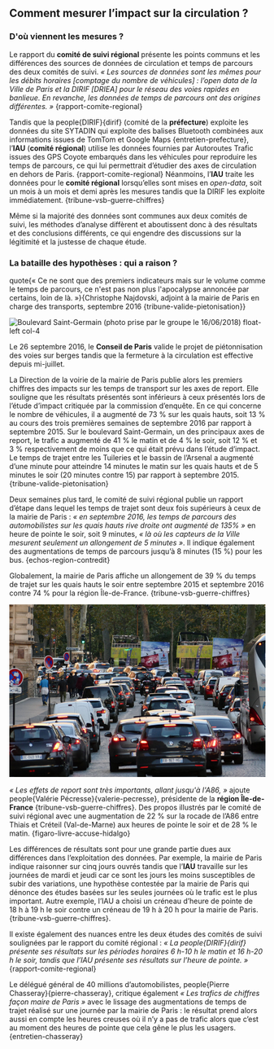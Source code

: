 ## Comment mesurer l’impact sur la circulation ?

### D'où viennent les mesures ?

Le rapport du **comité de suivi régional** présente les points communs et les différences des sources de données de circulation et temps de parcours des deux comités de suivi. _« Les sources de données sont les mêmes pour les débits horaires [comptage du nombre de véhicules] : l’open data de la Ville de Paris et la DIRIF [DRIEA] pour le réseau des voies rapides en banlieue. En revanche, les données de temps de parcours ont des origines différentes. »_ {rapport-comite-regional}

Tandis que la people{DIRIF}{dirif} (comité de la **préfecture**) exploite les données du site SYTADIN qui exploite des balises Bluetooth combinées aux informations issues de TomTom et Google Maps {entretien-prefecture}, l’**IAU** (**comité régional**) utilise les données fournies par Autoroutes Trafic issues des GPS Coyote embarqués dans les véhicules pour reproduire les temps de parcours, ce qui lui permettrait d’étudier des axes de circulation en dehors de Paris. {rapport-comite-regional} Néanmoins, l’**IAU** traite les données pour le **comité régional** lorsqu’elles sont mises en _open-data_, soit un mois à un mois et demi après les mesures tandis que la DIRIF les exploite immédiatement. {tribune-vsb-guerre-chiffres}

Même si la majorité des données sont communes aux deux comités de suivi, les méthodes d’analyse diffèrent et aboutissent donc à des résultats et des conclusions différents, ce qui engendre des discussions sur la légitimité et la justesse de chaque étude.

### La bataille des hypothèses : qui a raison ?

quote{« Ce ne sont que des premiers indicateurs mais sur le volume comme le temps de parcours, ce n'est pas non plus l'apocalypse annoncée par certains, loin de là. »}{Christophe Najdovski, adjoint à la mairie de Paris en charge des transports, septembre 2016 {tribune-valide-pietonisation}}

![Boulevard Saint-Germain (photo prise par le groupe le 16/06/2018) float-left col-4](stgermain.jpg)

Le 26 septembre 2016, le **Conseil de Paris** valide le projet de piétonnisation des voies sur berges tandis que la fermeture à la circulation est effective depuis mi-juillet.

La Direction de la voirie de la mairie de Paris publie alors les premiers chiffres des impacts sur les temps de transport sur les axes de report. Elle souligne que les résultats présentés sont inférieurs à ceux présentés lors de l’étude d’impact critiquée par la commission d’enquête. En ce qui concerne le nombre de véhicules, il a augmenté de 73 % sur les quais hauts, soit 13 % au cours des trois premières semaines de septembre 2016 par rapport à septembre 2015. Sur le boulevard Saint-Germain, un des principaux axes de report, le trafic a augmenté de 41 % le matin et de 4 % le soir, soit 12 % et 3 % respectivement de moins que ce qui était prévu dans l’étude d’impact. Le temps de trajet entre les Tuileries et le bassin de l’Arsenal a augmenté d’une minute pour atteindre 14 minutes le matin sur les quais hauts et de 5 minutes le soir (20 minutes contre 15) par rapport à septembre 2015. {tribune-valide-pietonisation}

Deux semaines plus tard, le comité de suivi régional publie un rapport d’étape dans lequel les temps de trajet sont deux fois supérieurs à ceux de la mairie de Paris : _« en septembre 2016, les temps de parcours des automobilistes sur les quais hauts rive droite ont augmenté de 135% »_ en heure de pointe le soir, soit 9 minutes, _« là où les capteurs de la Ville mesurent seulement un allongement de 5 minutes »_. Il indique également des augmentations de temps de parcours jusqu’à 8 minutes (15 %) pour les bus. {echos-region-contredit}

Globalement, la mairie de Paris affiche un allongement de 39 % du temps de trajet sur les quais hauts le soir entre septembre 2015 et septembre 2016 contre 74 % pour la région Île-de-France. {tribune-vsb-guerre-chiffres}

![Quais hauts (source : Wikimedia Commons) float-right col-6](quaishauts.jpg)

_« Les effets de report sont très importants, allant jusqu'à l'A86, »_ ajoute people{Valérie Pécresse}{valerie-pecresse}, présidente de la **région Île-de-France** {tribune-vsb-guerre-chiffres}. Des propos illustrés par le comité de suivi régional avec une augmentation de 22 % sur la rocade de l’A86 entre Thiais et Créteil (Val-de-Marne) aux heures de pointe le soir et de 28 % le matin. {figaro-livre-accuse-hidalgo}

Les différences de résultats sont pour une grande partie dues aux différences dans l’exploitation des données. Par exemple, la mairie de Paris indique raisonner sur cinq jours ouvrés tandis que l’**IAU** travaille sur les journées de mardi et jeudi car ce sont les jours les moins susceptibles de subir des variations, une hypothèse contestée par la mairie de Paris qui dénonce des études basées sur les seules journées où le trafic est le plus important. Autre exemple, l’IAU a choisi un créneau d’heure de pointe de 18 h à 19 h le soir contre un créneau de 19 h à 20 h pour la mairie de Paris. {tribune-vsb-guerre-chiffres}.

Il existe également des nuances entre les deux études des comités de suivi soulignées par le rapport du comité régional : _« La people{DIRIF}{dirif} présente ses résultats sur les périodes horaires 6 h-10 h le matin et 16 h-20 h le soir, tandis que l’IAU présente ses résultats sur l’heure de pointe. »_ {rapport-comite-regional}

Le délégué général de 40 millions d’automobilistes, people{Pierre Chasseray}{pierre-chasseray}, critique également _« Les trafics de chiffres façon maire de Paris »_ avec le lissage des augmentations de temps de trajet réalisé sur une journée par la mairie de Paris : le résultat prend alors aussi en compte les heures creuses où il n’y a pas de trafic alors que c’est au moment des heures de pointe que cela gêne le plus les usagers. {entretien-chasseray}
